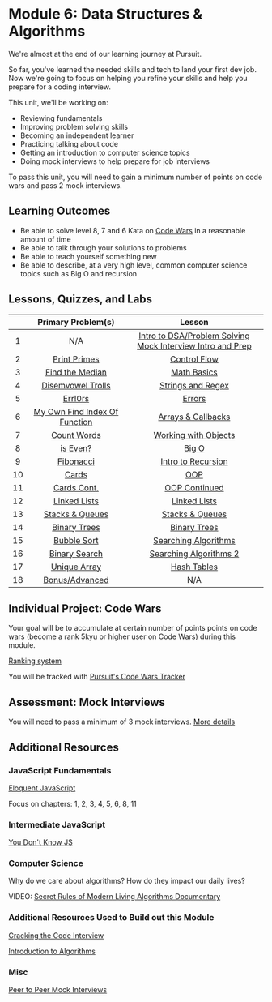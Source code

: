 # Module 6: Data Structures & Algorithms

We're almost at the end of our learning journey at Pursuit.

So far, you've learned the needed skills and tech to land your first dev job. Now we're going to focus on helping you refine your skills and help you prepare for a coding interview.

This unit, we'll be working on:

- Reviewing fundamentals
- Improving problem solving skills
- Becoming an independent learner
- Practicing talking about code
- Getting an introduction to computer science topics
- Doing mock interviews to help prepare for job interviews

To pass this unit, you will need to gain a minimum number of points on code wars and pass 2 mock interviews.

## Learning Outcomes

- Be able to solve level 8, 7 and 6 Kata on [Code Wars](https://docs.codewars.com/gamification/ranks/) in a reasonable amount of time
- Be able to talk through your solutions to problems
- Be able to teach yourself something new
- Be able to describe, at a very high level, common computer science topics such as Big O and recursion

## Lessons, Quizzes, and Labs

|     |                   Primary Problem(s)                    |                                                          Lesson                                                          |
| :-: | :-----------------------------------------------------: | :----------------------------------------------------------------------------------------------------------------------: |
|  1  |                           N/A                           | [Intro to DSA/Problem Solving](./intro-to-data-structures-and-algorithms) [Mock Interview Intro and Prep](./mock-interviews) |
|  2  |             [Print Primes](./control-flow)              |                                       [Control Flow](./control-flow/lesson-notes)                                        |
|  3  |            [Find the Median](./math-basics)             |                                        [Math Basics](./math-basics/lesson-notes)                                         |
|  4  |        [Disemvowel Trolls](./strings-and-regex)         |                                  [Strings and Regex](./strings-and-regex/lesson-notes)                                   |
|  5  |              [Err!0rs](./dealing-w-errors)              |                                        [Errors](./dealing-w-errors/lesson-notes)                                         |
|  6  | [My Own Find Index Of Function](./arrays-and-callbacks) |                                [Arrays & Callbacks](./arrays-and-callbacks/lesson-notes)                                 |
|  7  |          [Count Words](./working-with-objects)          |                               [Working with Objects](./working-with-objects/lesson-notes)                                |
|  8  |                   [is Even?](./big-o)                   |                                              [Big O](./big-o/lesson-notes)                                               |
|  9  |         [Fibonacci](./fibonacci-and-recursion)          |                               [Intro to Recursion](./fibonacci-and-recursion/lesson-notes)                               |
| 10  |                  [Cards](./oop-intro)                   |                                             [OOP](./oop-intro/lesson-notes)                                              |
| 11  |             [Cards Cont.](./oop-continued)              |                                      [OOP Continued](./oop-continued/lesson-notes)                                       |
| 12  |             [Linked Lists](./linked-lists)              |                                       [Linked Lists](./linked-lists/lesson-notes)                                        |
| 13  |         [Stacks & Queues](./stacks-and-queues)          |                                   [Stacks & Queues](./stacks-and-queues/lesson-notes)                                    |
| 14  |          [Binary Trees](./binary-trees-tries)           |                                    [Binary Trees](./binary-trees-tries/lesson-notes)                                     |
| 15  |          [Bubble Sort](./searching-algorithms)          |                               [Searching Algorithms](./searching-algorithms/lesson-notes)                                |
| 16  |        [Binary Search](./searching-algorithms-2)        |                             [Searching Algorithms 2](./searching-algorithms-2/lesson-notes)                              |
| 17  |       [Unique Array](./unique-array-hash-tables)        |                                  [Hash Tables](./unique-array-hash-tables/lesson-notes)                                  |
| 18  |         [Bonus/Advanced](./bonus-and-advanced)          |                                                           N/A                                                            |

## Individual Project: Code Wars

Your goal will be to accumulate at certain number of points points on code wars (become a rank 5kyu or higher user on Code Wars) during this module.

[Ranking system](https://docs.codewars.com/gamification/ranks/)

You will be tracked with [Pursuit's Code Wars Tracker](https://codewars-tracker-fe.herokuapp.com)

## Assessment: Mock Interviews

You will need to pass a minimum of 3 mock interviews. [More details](./mock-interviews)

## Additional Resources

### JavaScript Fundamentals

[Eloquent JavaScript](https://eloquentjavascript.net)

Focus on chapters: 1, 2, 3, 4, 5, 6, 8, 11

### Intermediate JavaScript

[You Don't Know JS](https://github.com/getify/You-Dont-Know-JS#titles)

### Computer Science

Why do we care about algorithms? How do they impact our daily lives?

VIDEO: [Secret Rules of Modern Living Algorithms Documentary](https://www.youtube.com/watch?v=kiFfp-HAu64)

### Additional Resources Used to Build out this Module

[Cracking the Code Interview](https://www.crackingthecodinginterview.com)

[Introduction to Algorithms](https://mitpress.mit.edu/books/introduction-algorithms-third-edition)

### Misc

[Peer to Peer Mock Interviews](https://github.com/joinpursuit/m6-peer-interviews)
